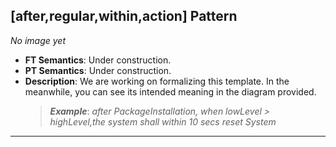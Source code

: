## [after,regular,within,action] Pattern
_No image yet_
 * **FT Semantics**: Under construction.
 * **PT Semantics**: Under construction.
 * **Description**: We are working on formalizing this template. In the meanwhile, you can see its intended meaning in the diagram provided.
   > **_Example_**: _after PackageInstallation,  when lowLevel > highLevel,the system shall within 10 secs reset System_   
***
